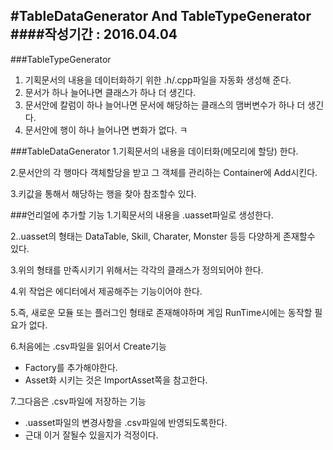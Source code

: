 #TableDataGenerator And TableTypeGenerator
####작성기간 : 2016.04.04
---
###TableTypeGenerator
1. 기획문서의 내용을 데이터화하기 위한 .h/.cpp파일을 자동화 생성해 준다.
2. 문서가 하나 늘어나면 클래스가 하나 더 생긴다.
3. 문서안에 칼럼이 하나 늘어나면 문서에 해당하는 클래스의 맴버변수가 하나 더 생긴다.
4. 문서안에 행이 하나 늘어나면 변화가 없다. ㅋ

###TableDataGenerator
1.기획문서의 내용을 데이터화(메모리에 할당) 한다.

2.문서안의 각 행마다 객체할당을 받고 그 객체를 관리하는 Container에 Add시킨다.

3.키값을 통해서 해당하는 행을 찾아 참조할수 있다.

###언리얼에 추가할 기능
1.기획문서의 내용을 .uasset파일로 생성한다.

2..uasset의 형태는 DataTable, Skill, Charater, Monster 등등 다양하게 존재할수 있다.

3.위의 형태를 만족시키기 위해서는 각각의 클래스가 정의되어야 한다.

4.위 작업은 에디터에서 제공해주는 기능이어야 한다.

5.즉, 새로운 모듈 또는 플러그인 형태로 존재해야하며 게임 RunTime시에는 동작할 필요가 없다.

6.처음에는 .csv파일을 읽어서 Create기능
- Factory를 추가해야한다.
- Asset화 시키는 것은 ImportAsset쪽을 참고한다.

7.그다음은 .csv파일에 저장하는 기능
- .uasset파일의 변경사항을 .csv파일에 반영되도록한다.
- 근대 이거 잘될수 있을지가 걱정이다.
